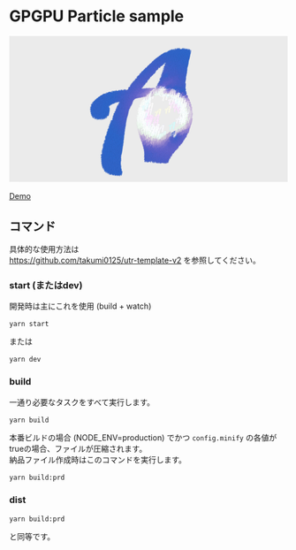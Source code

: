 GPGPU Particle sample
===================================

![GPGPU Particle sample](https://github.com/takumi0125/gpgpuParticleTypes/blob/master/src/assets/img/ogp.png)

[Demo](ttps://takumi0125.github.io/gpgpuParticleTypes/typeA/)


## コマンド

具体的な使用方法は<br>
https://github.com/takumi0125/utr-template-v2
を参照してください。

### start (またはdev)
開発時は主にこれを使用 (build + watch)
```
yarn start
```
または
```
yarn dev
```

### build
一通り必要なタスクをすべて実行します。
```
yarn build
```
本番ビルドの場合 (NODE_ENV=production) でかつ `config.minify` の各値がtrueの場合、ファイルが圧縮されます。<br>
納品ファイル作成時はこのコマンドを実行します。
```
yarn build:prd
```

### dist
```
yarn build:prd
```
と同等です。


